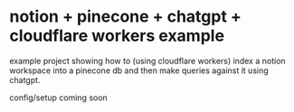 # notion + pinecone + chatgpt + cloudflare workers example

example project showing how to (using cloudflare workers) index a notion workspace into a pinecone db and then make queries against it using chatgpt.

config/setup coming soon
